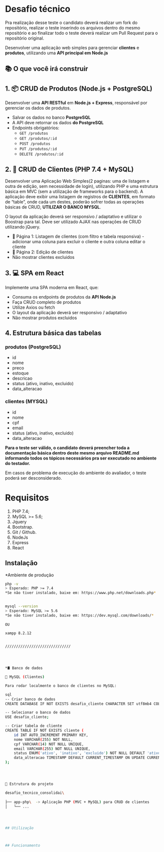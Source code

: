 # Desafio técnico
Pra realização desse teste o candidato deverá realizar um fork do repositório, realizar o teste inserindo os arquivos dentro do mesmo repositório e ao finalizar todo o teste deverá realizar um Pull Request para o repositório original.

Desenvolver uma aplicação web simples para gerenciar **clientes** e **produtos**, utilizando uma **API principal em Node.js**

## 📚 O que você irá construir

## 1. 📦 CRUD de Produtos (Node.js + PostgreSQL)
Desenvolver uma **API RESTful** em **Node.js + Express**, responsável por gerenciar os dados de produtos.

- Salvar os dados no banco **PostgreSQL**
- A API deve retornar os dados **do PostgreSQL**
- Endpoints obrigatórios:
  - `GET /produtos`
  - `GET /produtos/:id`
  - `POST /produtos`
  - `PUT /produtos/:id`
  - `DELETE /produtos/:id`

## 2. 👤 CRUD de Clientes (PHP 7.4 + MySQL)
Desenvolver uma Aplicação Web Simples(2 paginas: uma de listagem e outra de edição, sem necessidade de login), utilizando PHP e uma estrutura básica em MVC (sem a utilização de frameworks para o backend). A aplicação deve exibir uma listagem de registros de **CLIENTES**, em formato de “table”, onde cada um destes, poderão sofrer todas as operações básicas de CRUD, **UTILIZAR O BANCO MYSQL**.

O layout da aplicação deverá ser responsivo / adaptativo e utilizar o Boostrap para tal. Deve ser utilizado AJAX nas operações de CRUD utilizando jQuery.

- 📄 Página 1: Listagem de clientes (com filtro e tabela responsiva) - adicionar uma coluna para excluir o cliente e outra coluna  editar o cliente
- 📄 Página 2: Edição de clientes
- Não mostrar clientes excluidos 

## 3. 💻 SPA em React
Implemente uma SPA moderna em React, que:
- Consuma os endpoints de produtos da **API Node.js**
- Faça CRUD completo de produtos
- Utilize Axios ou fetch
- O layout da aplicação deverá ser responsivo / adaptativo
- Não mostrar produtos excluidos
  
## 4. Estrutura básica das tabelas
### produtos (PostgreSQL)
- id
- nome
- preco
- estoque
- descricao
- status  (ativo, inativo, excluido)
- data_alteracao

### clientes (MYSQL)
- id
- nome
- cpf
- email
- status (ativo, inativo, excluido)
- data_alteracao

**Para o teste ser válido, o candidato deverá preencher toda a documentação básica dentro deste mesmo arquivo README.md informando todos os tópicos necessários pra ser executado no ambiente do testador.**

Em casos de problema de execução do ambiente do avaliador, o teste poderá ser desconsiderado.

# Requisitos

1. PHP 7.4;
2. MySQL >= 5.6;
3. Jquery
4. Bootstrap.
5. Git / Github.
6. NodeJs
7. Express
8. React

## Instalação

*Ambiente de produção
```bash
php -v
> Esperado: PHP >= 7.4  
*Se não tiver instalado, baixe em: https://www.php.net/downloads.php*  
  

mysql --version
> Esperado: MySQL >= 5.6  
*Se não tiver instalado, baixe em: https://dev.mysql.com/downloads/*  
  
OU 

xampp 8.2.12


//////////////////////////////




*🛢️ Banco de dados

🔹 MySQL (Clientes)

Para rodar localmente o banco de clientes no MySQL:

sql
-- Criar banco de dados 
CREATE DATABASE IF NOT EXISTS desafio_cliente CHARACTER SET utf8mb4 COLLATE utf8mb4_unicode_ci;

-- Selecionar o banco de dados
USE desafio_cliente;

-- Criar tabela de cliente
CREATE TABLE IF NOT EXISTS cliente (
    id INT AUTO_INCREMENT PRIMARY KEY,
    nome VARCHAR(255) NOT NULL,
    cpf VARCHAR(14) NOT NULL UNIQUE,
    email VARCHAR(255) NOT NULL UNIQUE,
    status ENUM('ativo', 'inativo', 'excluido') NOT NULL DEFAULT 'ativo',
    data_alteracao TIMESTAMP DEFAULT CURRENT_TIMESTAMP ON UPDATE CURRENT_TIMESTAMP
);




📂 Estrutura do projeto

desafio_tecnico_consolidai\
  
├── app-php\  -> Aplicação PHP (MVC + MySQL) para CRUD de clientes  
│   └── ...  




## Utilização



## Funcionamento
